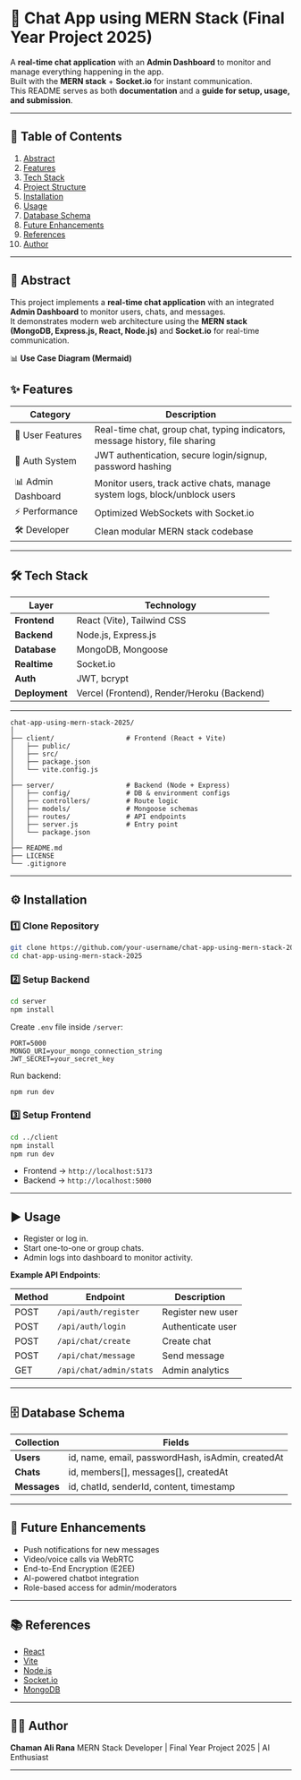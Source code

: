 # 💬 Chat App using MERN Stack (Final Year Project 2025)

A **real-time chat application** with an **Admin Dashboard** to monitor and manage everything happening in the app.  
Built with the **MERN stack** + **Socket.io** for instant communication.  
This README serves as both **documentation** and a **guide for setup, usage, and submission**.

---

## 📑 Table of Contents
1. [Abstract](#-abstract)
2. [Features](#-features)
3. [Tech Stack](#-tech-stack)
4. [Project Structure](#-project-structure)
5. [Installation](#-installation)
6. [Usage](#-usage)
7. [Database Schema](#-database-schema)
8. [Future Enhancements](#-future-enhancements)
9. [References](#-references)
10. [Author](#-author)

---

## 📌 Abstract
This project implements a **real-time chat application** with an integrated **Admin Dashboard** to monitor users, chats, and messages.  
It demonstrates modern web architecture using the **MERN stack (MongoDB, Express.js, React, Node.js)** and **Socket.io** for real-time communication.  

📊 **Use Case Diagram (Mermaid)**  


## ✨ Features

| Category           | Description                                                                  |
| ------------------ | ---------------------------------------------------------------------------- |
| 👥 User Features   | Real-time chat, group chat, typing indicators, message history, file sharing |
| 🔐 Auth System     | JWT authentication, secure login/signup, password hashing                    |
| 📊 Admin Dashboard | Monitor users, track active chats, manage system logs, block/unblock users   |
| ⚡ Performance      | Optimized WebSockets with Socket.io                                          |
| 🛠️ Developer      | Clean modular MERN stack codebase                                            |

---

## 🛠 Tech Stack

| Layer          | Technology                                 |
| -------------- | ------------------------------------------ |
| **Frontend**   | React (Vite), Tailwind CSS                 |
| **Backend**    | Node.js, Express.js                        |
| **Database**   | MongoDB, Mongoose                          |
| **Realtime**   | Socket.io                                  |
| **Auth**       | JWT, bcrypt                                |
| **Deployment** | Vercel (Frontend), Render/Heroku (Backend) |

---
````
chat-app-using-mern-stack-2025/
│
├── client/                  # Frontend (React + Vite)
│   ├── public/
│   ├── src/
│   ├── package.json
│   └── vite.config.js
│
├── server/                  # Backend (Node + Express)
│   ├── config/              # DB & environment configs
│   ├── controllers/         # Route logic
│   ├── models/              # Mongoose schemas
│   ├── routes/              # API endpoints
│   ├── server.js            # Entry point
│   └── package.json
│
├── README.md
├── LICENSE
└── .gitignore
````
---

## ⚙️ Installation

### 1️⃣ Clone Repository

```bash
git clone https://github.com/your-username/chat-app-using-mern-stack-2025.git
cd chat-app-using-mern-stack-2025
```

### 2️⃣ Setup Backend

```bash
cd server
npm install
```

Create `.env` file inside `/server`:

```env
PORT=5000
MONGO_URI=your_mongo_connection_string
JWT_SECRET=your_secret_key
```

Run backend:

```bash
npm run dev
```

### 3️⃣ Setup Frontend

```bash
cd ../client
npm install
npm run dev
```

* Frontend → `http://localhost:5173`
* Backend → `http://localhost:5000`

---

## ▶️ Usage

* Register or log in.
* Start one-to-one or group chats.
* Admin logs into dashboard to monitor activity.

**Example API Endpoints**:

| Method | Endpoint                | Description       |
| ------ | ----------------------- | ----------------- |
| POST   | `/api/auth/register`    | Register new user |
| POST   | `/api/auth/login`       | Authenticate user |
| POST   | `/api/chat/create`      | Create chat       |
| POST   | `/api/chat/message`     | Send message      |
| GET    | `/api/chat/admin/stats` | Admin analytics   |

---

## 🗄 Database Schema

| Collection   | Fields                                            |
| ------------ | ------------------------------------------------- |
| **Users**    | id, name, email, passwordHash, isAdmin, createdAt |
| **Chats**    | id, members\[], messages\[], createdAt            |
| **Messages** | id, chatId, senderId, content, timestamp          |

---

## 🚀 Future Enhancements

* Push notifications for new messages
* Video/voice calls via WebRTC
* End-to-End Encryption (E2EE)
* AI-powered chatbot integration
* Role-based access for admin/moderators

---

## 📚 References

* [React](https://reactjs.org)
* [Vite](https://vitejs.dev)
* [Node.js](https://nodejs.org)
* [Socket.io](https://socket.io)
* [MongoDB](https://www.mongodb.com)

---

## 👨‍💻 Author

**Chaman Ali Rana**
MERN Stack Developer | Final Year Project 2025 | AI Enthusiast

---

```
